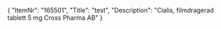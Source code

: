 {
  "ItemNr": "165501",
  "Title": "test",
  "Description": "Cialis, filmdragerad tablett 5 mg Cross Pharma AB"
}